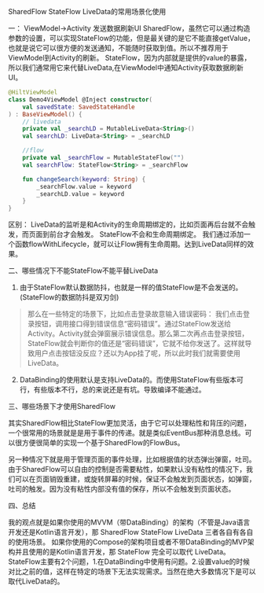 SharedFlow StateFlow LiveData的常用场景化使用

一： ViewModel->Activity 发送数据刷新UI
SharedFlow，虽然它可以通过构造参数的设置，可以实现StateFlow的功能，但是最关键的是它不能直接getValue，也就是说它可以很方便的发送通知，不能随时获取到值。所以不推荐用于ViewModel到Activity的刷新。
StateFlow，因为内部就是提供的value的暴露，所以我们通常用它来代替LiveData,在ViewModel中通知Activity获取数据刷新UI。

```kotlin
@HiltViewModel
class Demo4ViewModel @Inject constructor(
    val savedState: SavedStateHandle
) : BaseViewModel() {
    // livedata
    private val _searchLD = MutableLiveData<String>()
    val searchLD: LiveData<String> = _searchLD

    //flow
    private val _searchFlow = MutableStateFlow("")
    val searchFlow: StateFlow<String> = _searchFlow

    fun changeSearch(keyword: String) {
        _searchFlow.value = keyword
        _searchLD.value = keyword
    }
}

```

区别： LiveData的监听是和Activity的生命周期绑定的，比如页面再后台就不会触发，而页面到前台才会触发。 StateFlow不会和生命周期绑定。
我们通过添加一个函数flowWithLifecycle，就可以让Flow拥有生命周期。达到LiveData同样的效果。

二、哪些情况下不能StateFlow不能平替LiveData

1. 由于StateFlow默认数据防抖，也就是一样的值StateFlow是不会发送的。(StateFlow的数据防抖是双刃剑)

> 那么在一些特定的场景下，比如点击登录故意输入错误密码： 我们点击登录按钮，调用接口得到错误信息“密码错误”。通过StateFlow发送给Activity。Activity就会弹窗展示错误信息。那么第二次再点击登录按钮，StateFlow就会判断你的值还是“密码错误”，它就不给你发送了。这样就导致用户点击按钮没反应？还以为App挂了呢，所以此时我们就需要使用LiveData。

2. DataBinding的使用默认是支持LiveData的。而使用StateFlow有些版本可行，有些版本不行，总的来说还是有坑。导致编译不能通过。

三、哪些场景下才使用SharedFlow

其实SharedFlow相比StateFlow更加灵活，由于它可以处理粘性和背压的问题，一个很常用的场景就是是用于事件的传递。就是类似EventBus那种消息总线。可以很方便很简单的实现一个基于SharedFlow的FlowBus。

另一种情况下就是用于管理页面的事件处理，比如根据值的状态弹出弹窗，吐司。由于SharedFlow可以自由的控制是否需要粘性，如果默认没有粘性的情况下，我们可以在页面销毁重建，或旋转屏幕的时候，保证不会触发到页面状态，如弹窗，吐司的触发。因为没有粘性内部没有值的保存，所以不会触发到页面状态。

四、总结

我的观点就是如果你使用的MVVM（带DataBinding）的架构（不管是Java语言开发还是Kotlin语言开发），那 SharedFlow StateFlow LiveData
三者各自有各自的使用场景。 如果你使用的Compose的架构项目或者不带DataBinding的MVP架构并且使用的是Kotlin语言开发，那 StateFlow 完全可以取代 LiveData。
StateFlow主要有2个问题，1.在DataBinding中使用有问题。2.设置value的时候对比之前的值，这样在特定的场景下无法实现需求。当然在绝大多数情况下是可以取代LiveData的。





